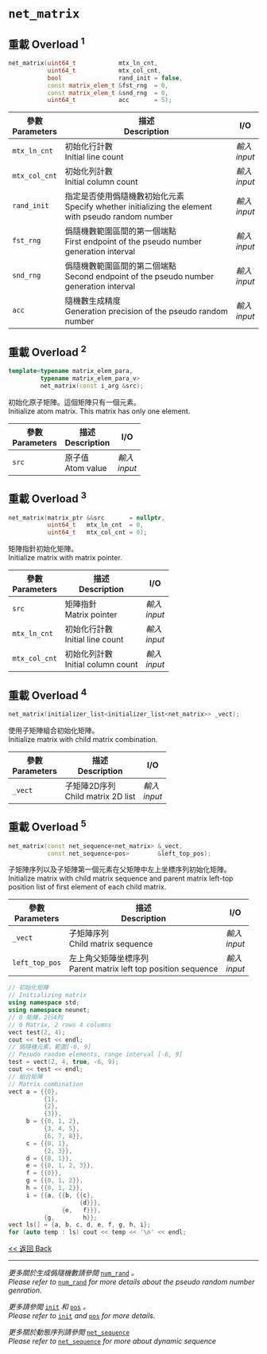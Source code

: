 # `net_matrix`

## 重載 Overload $^1$

```c++
net_matrix(uint64_t            mtx_ln_cnt,
           uint64_t            mtx_col_cnt,
           bool                rand_init = false,
           const matrix_elem_t &fst_rng  = 0,
           const matrix_elem_t &snd_rng  = 0,
           uint64_t            acc       = 5);
```

參數<br>Parameters|描述<br>Description|I/O
-|-|-
`mtx_ln_cnt`|初始化行計數<br>Initial line count|*輸入<br>input*
`mtx_col_cnt`|初始化列計數<br>Initial column count|*輸入<br>input*
`rand_init`|指定是否使用僞隨機數初始化元素<br>Specify whether initializing the element with pseudo random number|*輸入<br>input*
`fst_rng`|僞隨機數範圍區間的第一個端點<br>First endpoint of the pseudo number generation interval|*輸入<br>input*
`snd_rng`|僞隨機數範圍區間的第二個端點<br>Second endpoint of the pseudo number generation interval|*輸入<br>input*
`acc`|隨機數生成精度<br>Generation precision of the pseudo random number|*輸入<br>input*

## 重載 Overload $^2$

```c++
template<typename matrix_elem_para,
         typename matrix_elem_para_v>
         net_matrix(const i_arg &src);
```

初始化原子矩陣。這個矩陣只有一個元素。\
Initialize atom matrix. This matrix has only one element.

參數<br>Parameters|描述<br>Description|I/O
-|-|-
`src`|原子值<br>Atom value|*輸入<br>input*

## 重載 Overload $^3$

```c++
net_matrix(matrix_ptr &&src       = nullptr,
           uint64_t   mtx_ln_cnt  = 0,
           uint64_t   mtx_col_cnt = 0);
```

矩陣指針初始化矩陣。\
Initialize matrix with matrix pointer.

參數<br>Parameters|描述<br>Description|I/O
-|-|-
`src`|矩陣指針<br>Matrix pointer|*輸入<br>input*
`mtx_ln_cnt`|初始化行計數<br>Initial line count|*輸入<br>input*
`mtx_col_cnt`|初始化列計數<br>Initial column count|*輸入<br>input*

## 重載 Overload $^4$

```c++
net_matrix(initializer_list<initializer_list<net_matrix>> _vect);
```

使用子矩陣組合初始化矩陣。\
Initialize matrix with child matrix combination.

參數<br>Parameters|描述<br>Description|I/O
-|-|-
`_vect`|子矩陣2D序列<br>Child matrix 2D list|*輸入<br>input*

## 重載 Overload $^5$

```c++
net_matrix(const net_sequence<net_matrix> &_vect,
           const net_sequence<pos>        &left_top_pos);
```

子矩陣序列以及子矩陣第一個元素在父矩陣中左上坐標序列初始化矩陣。\
Initialize matrix with child matrix sequence and parent matrix left-top position list of first element of each child matrix.

參數<br>Parameters|描述<br>Description|I/O
-|-|-
`_vect`|子矩陣序列<br>Child matrix sequence|*輸入<br>input*
`left_top_pos`|左上角父矩陣坐標序列<br>Parent matrix left top position sequence|*輸入<br>input*

```c++
// 初始化矩陣
// Initializing matrix
using namespace std;
using namespace neunet;
// O 矩陣，2行4列
// O Matrix, 2 rows 4 columns
vect test(2, 4);
cout << test << endl;
// 僞隨機元素，範圍[-6, 9]
// Pesudo random elements, range interval [-6, 9]
test = vect(2, 4, true, -6, 9);
cout << test << endl;
// 組合矩陣
// Matrix combination
vect a = {{0},
          {1},
          {2},
          {3}},
     b = {{0, 1, 2},
          {3, 4, 5},
          {6, 7, 8}},
     c = {{0, 1},
          {2, 3}},
     d = {{0, 1}},
     e = {{0, 1, 2, 3}},
     f = {{0}},
     g = {{0, 1, 2}},
     h = {{0, 1, 2}},
     i = {{a, {{b, {{c},
                    {d}}},
               {e,   f}}},
          {g,        h}};
vect ls[] = {a, b, c, d, e, f, g, h, i};
for (auto temp : ls) cout << temp << '\n' << endl;
```

[<< 返回 Back](cover.md)

---

*更多關於生成僞隨機數請參閲* [`num_rand`](../../DigitalCalculation/num_rand.md) *。*\
*Please refer to* [`num_rand`](../../DigitalCalculation/num_rand.md) *for more details about the pseudo random number genration.*

*更多請參閲* [`init`](../init.md) *和* [`pos`](../pos.md) *。*\
*Please refer to* [`init`](../init.md) *and* [`pos`](../pos.md) *for more details.*

*更多關於動態序列請參閲* [`net_sequence`](../../DataStructure/net_sequence/cover.md)\
*Please refer to* [`net_sequence`](../../DataStructure/net_sequence/cover.md) *for more about dynamic sequence*
